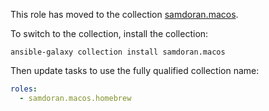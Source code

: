 This role has moved to the collection [samdoran.macos](https://github.com/samdoran/ansible-collection-macos).

To switch to the collection, install the collection:

    ansible-galaxy collection install samdoran.macos

Then update tasks to use the fully qualified collection name:

```yaml
roles:
  - samdoran.macos.homebrew
```
